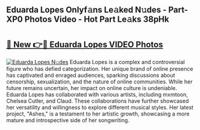 ## Eduarda Lopes Onlyf𝚊ns Le𝚊ked N𝚞des - Part-XP0 Photos Video - Hot Part Le𝚊ks 38pHk

# <h2><a href="http://ac1192.deff.icu/?id=Eduarda+Lopes">🔗 New 👉🔴 Eduarda Lopes VIDEO Photos</a></h2>

[![Eduarda Lopes N𝚞des](https://i.imgur.com/rIISA9y.gif)](http://ac1192.deff.icu/?id=Eduarda+Lopes)
Eduarda Lopes is a complex and controversial figure who has defied categorization. Her unique brand of online presence has captivated and enraged audiences, sparking discussions about censorship, sexualization, and the nature of online communities. While her future remains uncertain, her impact on online culture is undeniable. Eduarda Lopes has collaborated with various artists, including mxmtoon, Chelsea Cutler, and Claud. These collaborations have further showcased her versatility and willingness to explore different musical styles. Her latest project, "Ashes," is a testament to her artistic growth, showcasing a more mature and introspective side of her songwriting.
